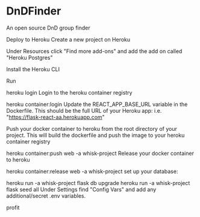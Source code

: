 # DnDFinder
An open source DnD group finder

Deploy to Heroku
Create a new project on Heroku

Under Resources click "Find more add-ons" and add the add on called "Heroku Postgres"

Install the Heroku CLI

Run

heroku login
Login to the heroku container registry

heroku container:login
Update the REACT_APP_BASE_URL variable in the Dockerfile. This should be the full URL of your Heroku app: i.e. "https://flask-react-aa.herokuapp.com"

Push your docker container to heroku from the root directory of your project. This will build the dockerfile and push the image to your heroku container registry

heroku container:push web -a whisk-project
Release your docker container to heroku

heroku container:release web -a whisk-project
set up your database:

heroku run -a whisk-project flask db upgrade
heroku run -a whisk-project flask seed all
Under Settings find "Config Vars" and add any additional/secret .env variables.

profit